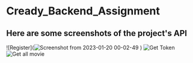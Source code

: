 # Cready_Backend_Assignment
## Here are some screenshots of the project's API
![Register](![Screenshot from 2023-01-20 00-02-49](https://user-images.githubusercontent.com/85228361/213536546-95b52df9-baee-4457-99e1-09541cc96d59.png)
)
![Get Token](https://user-images.githubusercontent.com/85228361/213536858-cabcb1c2-b1d1-4c3b-a9d9-f1ea548da587.png)
![Get all movie](https://user-images.githubusercontent.com/85228361/213775886-5532aaeb-2277-4d80-9010-502537a0e1e6.png)


